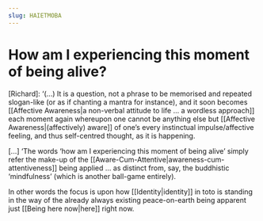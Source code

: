 ```yaml
---
slug: HAIETMOBA
---
```


# How am I experiencing this moment of being alive?

[Richard]: ‘(...) It is a question, not a phrase to be memorised and repeated slogan-like (or as if chanting a mantra for instance), and it soon becomes [[Affective Awareness|a non-verbal attitude to life ... a wordless approach]] each moment again whereupon one cannot be anything else but [[Affective Awareness|(affectively) aware]] of one’s every instinctual impulse/affective feeling, and thus self-centred thought, as it is happening.

[...] ‘The words ‘how am I experiencing this moment of being alive’ simply refer the make-up of the [[Aware-Cum-Attentive|awareness-cum-attentiveness]] being applied ... as distinct from, say, the buddhistic ‘mindfulness’ (which is another ball-game entirely).

In other words the focus is upon how [[Identity|identity]] in toto is standing in the way of the already always existing peace-on-earth being apparent just [[Being here now|here]] right now.
